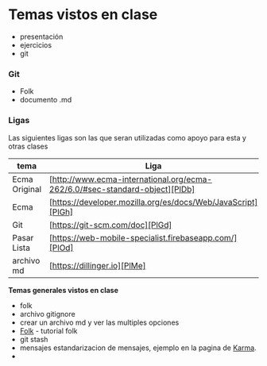 # Temas vistos en clase 
 - presentación
 - ejercicios
 - git

### Git 
  - Folk
  - documento .md

### Ligas

Las siguientes ligas son las que seran utilizadas como apoyo para esta y otras clases

| tema | Liga |
| ------ | ------ |
| Ecma Original | [http://www.ecma-international.org/ecma-262/6.0/#sec-standard-object][PlDb] |
| Ecma | [https://developer.mozilla.org/es/docs/Web/JavaScript][PlGh] |
| Git | [https://git-scm.com/doc][PlGd] |
| Pasar Lista | [https://web-mobile-specialist.firebaseapp.com/][PlOd] |
| archivo md | [https://dillinger.io][PlMe] |

**Temas generales vistos en clase**
-  folk 
-  archivo gitignore
-  crear un archivo md y ver las multiples opciones
- [Folk] - tutorial folk 
- git stash 
- mensajes estandarizacion de mensajes, ejemplo en la pagina de [Karma].
- 

   [Folk]: <https://frontendlabs.io/3266--que-es-hacer-fork-repositorio-y-como-hacer-un-fork-github>
   [Karma]: <http://karma-runner.github.io/2.0/dev/git-commit-msg.html>

